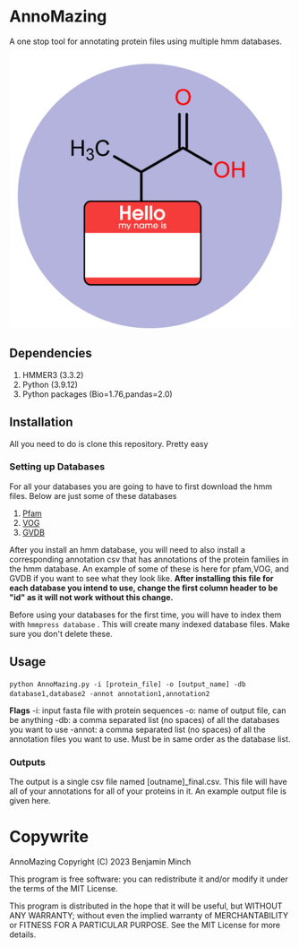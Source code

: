 # AnnoMazing
A one stop tool for annotating protein files using multiple hmm databases.
![alt text](https://github.com/BenMinch/AnnoMazing/blob/main/images/AnnoMazing.png)
## Dependencies
1. HMMER3 (3.3.2)
2. Python (3.9.12)
3. Python packages (Bio=1.76,pandas=2.0)

## Installation
All you need to do is clone this repository. Pretty easy

### Setting up Databases
For all your databases you are going to have to first download the hmm files. Below are just some of these databases
1. [Pfam](https://www.ebi.ac.uk/interpro/download/Pfam/)
2. [VOG](https://vogdb.org/download)
3. [GVDB](https://faylward.github.io/GVDB/)

After you install an hmm database, you will need to also install a corresponding annotation csv that has annotations of the protein families in the hmm database. An example of some of these is here for pfam,VOG, and GVDB if you want to see what they look like. **After installing this file for each database you intend to use, change the first column header to be "id" as it will not work without this change.**

Before using your databases for the first time, you will have to index them with `hmmpress database` . This will create many indexed database files. Make sure you don't delete these.

## Usage

`python AnnoMazing.py -i [protein_file] -o [output_name] -db database1,database2 -annot annotation1,annotation2`

**Flags**
-i: input fasta file with protein sequences
-o: name of output file, can be anything
-db: a comma separated list (no spaces) of all the databases you want to use
-annot: a comma separated list (no spaces) of all the annotation files you want to use. Must be in same order as the database list.

### Outputs
The output is a single csv file named [outname]_final.csv. This file will have all of your annotations for all of your proteins in it. An example output file is given here. 

# Copywrite
AnnoMazing Copyright (C) 2023 Benjamin Minch

This program is free software: you can redistribute it and/or modify it under the terms of the MIT License.

This program is distributed in the hope that it will be useful, but WITHOUT ANY WARRANTY; without even the implied warranty of MERCHANTABILITY or FITNESS FOR A PARTICULAR PURPOSE. See the MIT License for more details.
